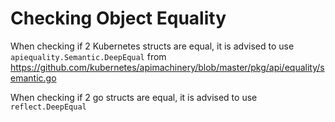 # Checking Object Equality

When checking if 2 Kubernetes structs are equal, it is advised to use `apiequality.Semantic.DeepEqual` from https://github.com/kubernetes/apimachinery/blob/master/pkg/api/equality/semantic.go

When checking if 2 go structs are equal, it is advised to use `reflect.DeepEqual`
